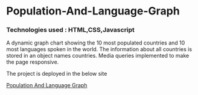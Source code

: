 # Population-And-Language-Graph

### Technologies used : HTML,CSS,Javascript

A dynamic graph chart showing the 10 most populated countries and 10 most languages spoken in the world.
The information about all countries is stored in an object names countries.
Media queries implemented to make the page responsive.

The project is deployed in the below site

[Population And Language Graph](https://eager-albattani-123339.netlify.app/)
